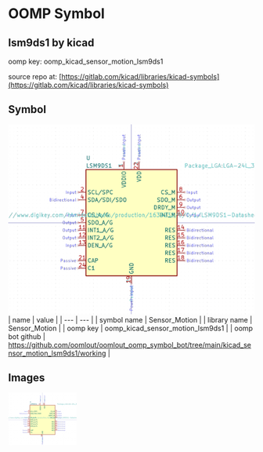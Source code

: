 # OOMP Symbol  
## lsm9ds1  by kicad  
  
oomp key: oomp_kicad_sensor_motion_lsm9ds1  
  
source repo at: [https://gitlab.com/kicad/libraries/kicad-symbols](https://gitlab.com/kicad/libraries/kicad-symbols)  
## Symbol  
  
[![working.png](working_600.png)](working.png)  
| name | value | 
| --- | --- | 
| symbol name | Sensor_Motion | 
| library name | Sensor_Motion | 
| oomp key | oomp_kicad_sensor_motion_lsm9ds1 | 
| oomp bot github | https://github.com/oomlout/oomlout_oomp_symbol_bot/tree/main/kicad_sensor_motion_lsm9ds1/working | 
## Images  
  
[![working.png](working_140.png)](working.png)  
